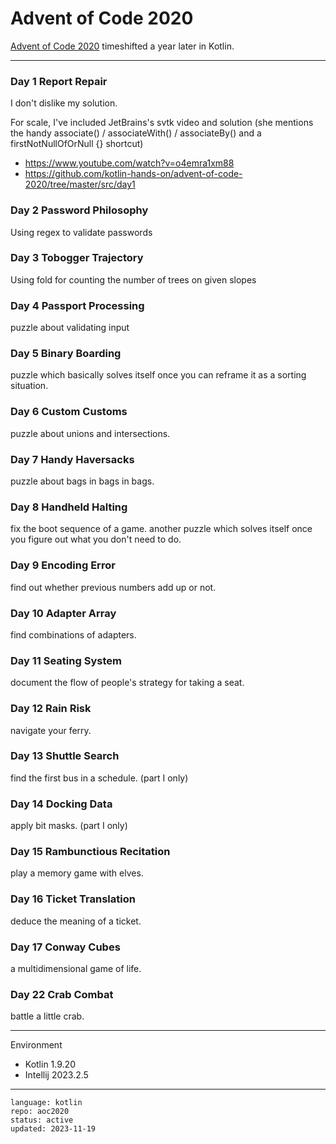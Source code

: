 # Advent of Code 2020

[Advent of Code 2020] timeshifted a year later in Kotlin.

[Advent of Code 2020]:https://adventofcode.com/2020

---

### Day 1 Report Repair

I don't dislike my solution.

For scale, I've included JetBrains's svtk video and solution (she mentions the handy associate() / associateWith() / associateBy() and a firstNotNullOfOrNull {} shortcut)

- https://www.youtube.com/watch?v=o4emra1xm88
- https://github.com/kotlin-hands-on/advent-of-code-2020/tree/master/src/day1

### Day 2 Password Philosophy

Using regex to validate passwords

### Day 3 Tobogger Trajectory

Using fold for counting the number of trees on given slopes

### Day 4 Passport Processing

puzzle about validating input

### Day 5 Binary Boarding

puzzle which basically solves itself once you can reframe it as a sorting situation.

### Day 6 Custom Customs

puzzle about unions and intersections.

### Day 7 Handy Haversacks

puzzle about bags in bags in bags.

### Day 8 Handheld Halting

fix the boot sequence of a game. another puzzle which solves itself once you figure out what you don't need to do.

### Day 9 Encoding Error

find out whether previous numbers add up or not.

### Day 10 Adapter Array

find combinations of adapters. 

### Day 11 Seating System

document the flow of people's strategy for taking a seat.

### Day 12 Rain Risk

navigate your ferry.

### Day 13 Shuttle Search

find the first bus in a schedule. (part I only)

### Day 14 Docking Data

apply bit masks. (part I only)

### Day 15 Rambunctious Recitation

play a memory game with elves.

### Day 16 Ticket Translation

deduce the meaning of a ticket.

### Day 17 Conway Cubes

a multidimensional game of life.

### Day 22 Crab Combat

battle a little crab.

---

Environment

- Kotlin 1.9.20
- Intellij 2023.2.5

---

```
language: kotlin
repo: aoc2020
status: active
updated: 2023-11-19
```